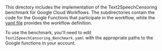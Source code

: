  This directory includes the implementation of the Text2SpeechCensoring benchmark for Google Cloud Workflows. The subdirectories contain the code for the Google Functions that participate in the workflow, while the [yaml file](./Text2SpeechCensoring_Benchmark.yaml) provides the workflow definition.

To use the benchmark, you'll need to edit `Text2SpeechCensoring_Benchmark.yaml` with the appropriate paths to the Google functions in your account.